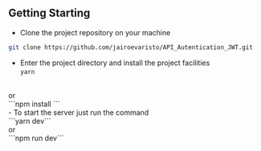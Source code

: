 ## Getting Starting

- Clone the project repository on your machine<br>
```bash
git clone https://github.com/jairoevaristo/API_Autentication_JWT.git
```

- Enter the project directory and install the project facilities
<br>```yarn```
<br>
or <br>
```npm install
```
<br> 
- To start the server just run the command
<br>
```yarn dev```<br>
or<br>
```npm run dev```
